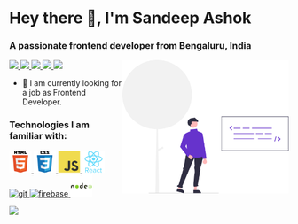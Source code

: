 <h1 align="left">Hey there 👋, I'm Sandeep Ashok</h1> 
<h3 align="left" >A passionate frontend developer from Bengaluru, India</h3>  

<img align="right" width="300px" src="./undraw_Hacker_mindset_re_8a33.svg" />

<p align="left">
  <a href="mailto:sandeep98a@gmail.com">
    <img src="https://img.shields.io/badge/-sandeep98a@gmail.com-6633cc?style=flat-square&logo=Gmail&logoColor=white&link=mailto:sandeep98a@gmail.com" />
  </a>
  <a href="https://www.linkedin.com/in/sandeep-ashok-256103151/">
    <img src="https://img.shields.io/badge/-Sandeep%20Ashok-6633cc?style=flat-square&logo=Linkedin&logoColor=white&link=https://www.linkedin.com/in/sandeep-ashok-256103151/" />
  </a>
  <a href="https://twitter.com/sandeep122498">
    <img src="https://img.shields.io/badge/-@Sandeep122498-6633cc?style=flat-square&logo=Twitter&logoColor=white&link=https://twitter.com/sandeep122498" />
  </a>
  <a href="https://github.com/sandeepashok/?tab=follow">
    <img src="https://img.shields.io/github/followers/sandeepashok?label=Follow&style=social" />
  </a>
  <a>
    <img src="https://img.shields.io/badge/Sandeep Ashok%235333-6633cc?style=flat-square&logo=Discord&logoColor=white" />
  </a>
</p>

- :briefcase: I am currently looking for a job as Frontend Developer.


<h3 align="left">Technologies I am familiar with:</h3>  

<p align="left">
<a href="https://developer.mozilla.org/en-US/docs/Web/HTML" target="_blank"> <img src="https://raw.githubusercontent.com/devicons/devicon/master/icons/html5/html5-original-wordmark.svg" alt="html5" width="40" height="40"/> </a>
<a href="https://developer.mozilla.org/en-US/docs/Web/CSS" target="_blank"> <img src="https://raw.githubusercontent.com/devicons/devicon/master/icons/css3/css3-original-wordmark.svg" alt="css3" width="40" height="40"/> </a>
<a href="https://developer.mozilla.org/en-US/docs/Web/JavaScript" target="_blank"> <img src="https://raw.githubusercontent.com/devicons/devicon/master/icons/javascript/javascript-original.svg" alt="javascript" width="40" height="40"/> </a>
<a href="https://reactjs.org/" target="_blank"> <img src="https://raw.githubusercontent.com/devicons/devicon/master/icons/react/react-original-wordmark.svg" alt="react" width="40" height="40"/> </a>
<a href="https://git-scm.com/" target="_blank"> <img src="https://www.vectorlogo.zone/logos/git-scm/git-scm-icon.svg" alt="git" width="40" height="40"/> </a> 
<a href="https://firebase.google.com/" target="_blank"> <img src="https://www.vectorlogo.zone/logos/firebase/firebase-icon.svg" alt="firebase" width="40" height="40"/> </a> 
<a href="https://nodejs.org" target="_blank"> <img src="https://raw.githubusercontent.com/devicons/devicon/master/icons/nodejs/nodejs-original-wordmark.svg" alt="nodejs" width="40" height="40"/> </a>
 </p>  
  
<img
  align="left"
  height="165"
  src="https://github-readme-stats.vercel.app/api?username=sandeepashok&count_private=true&show_icons=true&custom_title=GitHub%20Status&hide=issues&title_color=6633cc&icon_color=f7df1e&bg_color=ffffff00&text_color=7159c1&hide_border=true"
/>



  
  
  
  

